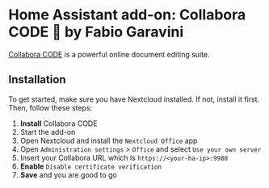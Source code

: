 # Home Assistant add-on: Collabora CODE 📄 by Fabio Garavini

[Collabora CODE](https://www.collaboraonline.com/code/) is a powerful online document editing suite.

## Installation

To get started, make sure you have Nextcloud installed. If not, install it first.
Then, follow these steps:

1. **Install** Collabora CODE
1. Start the add-on
1. Open Nextcloud and install the `Nextcloud Office` app
1. Open `Administration settings` > `Office` and select `Use your own server`
1. Insert your Collabora URL which is `https://<your-ha-ip>:9980`
1. **Enable** `Disable certificate verification`
1. **Save** and you are good to go
